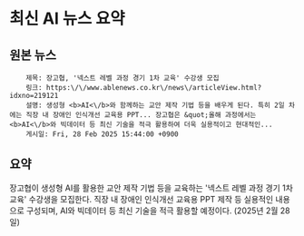# 최신 AI 뉴스 요약

## 원본 뉴스
		제목: 장고협, '넥스트 레벨 과정 경기 1차 교육' 수강생 모집
		링크: https:\/\/www.ablenews.co.kr\/news\/articleView.html?idxno=219121
		설명: 생성형 <b>AI<\/b>와 함께하는 교안 제작 기법 등을 배우게 된다. 특히 2일 차에는 직장 내 장애인 인식개선 교육용 PPT... 장고협은 &quot;올해 과정에서는 <b>AI<\/b>와 빅데이터 등 최신 기술을 적극 활용하여 더욱 실용적이고 현대적인... 
		게시일: Fri, 28 Feb 2025 15:44:00 +0900


## 요약
장고협이 생성형 AI를 활용한 교안 제작 기법 등을 교육하는 '넥스트 레벨 과정 경기 1차 교육' 수강생을 모집한다. 직장 내 장애인 인식개선 교육용 PPT 제작 등 실용적인 내용으로 구성되며, AI와 빅데이터 등 최신 기술을 적극 활용할 예정이다. (2025년 2월 28일)

